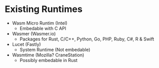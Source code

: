 # Existing Runtimes
- Wasm Micro Runtim (Intel)
  - Embedable with C API
- Wasmer (Wasmer.io)
  - Packages for Rust, C/C++, Python, Go, PHP, Ruby, C#, R & Swift
- Lucet (Fastly)
  - System Runtime (Not embedable)
- Wasmtime (Mozilla? CraneStation)
  - Possibly embedable in Rust